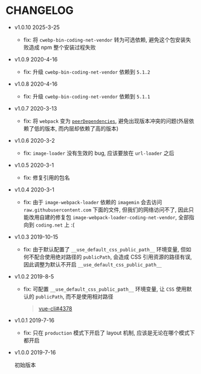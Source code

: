 # CHANGELOG

* v1.0.10 2025-3-25

  * fix: 将 `cwebp-bin-coding-net-vendor` 转为可选依赖, 避免这个包安装失败造成 npm 整个安装过程失败

* v1.0.9 2020-4-16

  * fix: 升级 `cwebp-bin-coding-net-vendor` 依赖到 `5.1.2`

* v1.0.8 2020-4-16

  * fix: 升级 `cwebp-bin-coding-net-vendor` 依赖到 `5.1.1`

* v1.0.7 2020-3-13

  * fix: 将 `webpack` 变为 [`peerDependencies`](https://javascript.ruanyifeng.com/nodejs/packagejson.html#toc3), 避免出现版本冲突的问题(外层依赖了低的版本, 而内层却依赖了高的版本)

* v1.0.6 2020-3-2

  * fix: `image-loader` 没有生效的 bug, 应该要放在 `url-loader` 之后

* v1.0.5 2020-3-1

  * fix: 修复引用的包名

* v1.0.4 2020-3-1

  * fix: 由于 `image-webpack-loader` 依赖的 `imagemin` 会去访问 `raw.githubusercontent.com` 下面的文件, 但我们的网络访问不了, 因此只能改用自建的修复包 `image-webpack-loader-coding-net-vendor`, 全部指向到 `coding.net` 上 :(

* v1.0.3 2019-10-15

  * fix: 由于默认配置了 `__use_default_css_public_path__` 环境变量, 但如何不配合使用绝对路径的 `publicPath`, 会造成 CSS 引用资源的路径有误, 因此调整为默认不开启 `__use_default_css_public_path__`

* v1.0.2 2019-8-5

  * fix: 可配置 `__use_default_css_public_path__` 环境变量, 让 `CSS` 使用默认的 `publicPath`, 而不是使用相对路径

    > [vue-cli#4378](https://github.com/vuejs/vue-cli/issues/4378)

* v1.0.1 2019-7-16

  * fix: 只在 `production` 模式下开启了 layout 机制, 应该是无论在哪个模式下都开启

* v1.0.0 2019-7-16

  初始版本